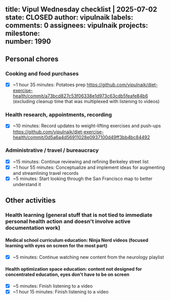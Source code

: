 title:	Vipul Wednesday checklist | 2025-07-02
state:	CLOSED
author:	vipulnaik
labels:	
comments:	0
assignees:	vipulnaik
projects:	
milestone:	
number:	1990
--
## Personal chores

### Cooking and food purchases

- [x] ~1 hour 35 minutes: Potatoes prep https://github.com/vipulnaik/diet-exercise-health/commit/a73bcd827c53f06338e1d973c63cdb5feafe84b6 (excluding cleanup time that was multiplexed with listening to videos)

### Health research, appointments, recording

- [x] ~10 minutes: Record updates to weight-lifting exercises and push-ups https://github.com/vipulnaik/diet-exercise-health/commit/0d5a6a4d56911028e0937100d49ff3bb4bc84492

### Administrative / travel / bureaucracy

- [x] ~15 minutes: Continue reviewing and refining Berkeley street list
- [x] ~1 hour 55 minutes: Conceptualize and implement ideas for augmenting and streamlining travel records
- [x] ~5 minutes: Start looking through the San Francisco map to better understand it

## Other activities

### Health learning (general stuff that is not tied to immediate personal health action and doesn't involve active documentation work)

#### Medical school curriculum education: Ninja Nerd videos (focused learning with eyes on screen for the most part)

- [x] ~5 minutes: Continue watching new content from the neurology playlist

#### Health optimization space education: content not designed for concentrated education, eyes don't have to be on screen

- [x] ~5 minutes: Finish listening to a video
- [x] ~1 hour 15 minutes: Finish listening to a video
